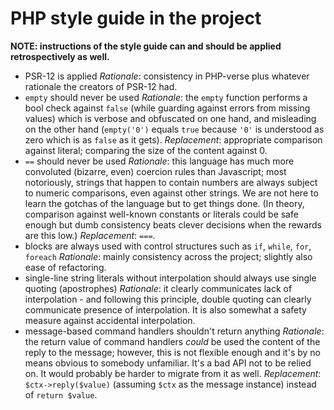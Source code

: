 # PHP style guide in the project
**NOTE: instructions of the style guide can and should be applied retrospectively as well.**
- PSR-12 is applied
_Rationale_: consistency in PHP-verse plus whatever rationale the creators of PSR-12 had.
- `empty` should never be used
_Rationale_: the `empty` function performs a bool check against `false` (while guarding against errors from missing values) which is verbose and obfuscated on one hand, and misleading on the other hand (`empty('0')` equals `true` because `'0'` is understood as zero which is as `false` as it gets).
_Replacement_: appropriate comparison against literal; comparing the size of the content against 0.
- `==` should never be used
_Rationale_: this language has much more convoluted (bizarre, even) coercion rules than Javascript; most notoriously, strings that happen to contain numbers are always subject to numeric comparisons, even against other strings. We are not here to learn the gotchas of the language but to get things done. (In theory, comparison against well-known constants or literals could be safe enough but dumb consistency beats clever decisions when the rewards are this low.)
_Replacement_: `===`.
- blocks are always used with control structures such as `if`, `while`, `for`, `foreach`
_Rationale_: mainly consistency across the project; slightly also ease of refactoring.
- single-line string literals without interpolation should always use single quoting (apostrophes)
_Rationale_: it clearly communicates lack of interpolation - and following this principle, double quoting can clearly communicate presence of interpolation. It is also somewhat a safety measure against accidental interpolation.
- message-based command handlers shouldn't return anything
_Rationale_: the return value of command handlers _could_ be used the content of the reply to the message; however, this is not flexible enough and it's by no means obvious to somebody unfamiliar. It's a bad API not to be relied on. It would probably be harder to migrate from it as well.
_Replacement_: `$ctx->reply($value)` (assuming `$ctx` as the message instance) instead of `return $value`.
